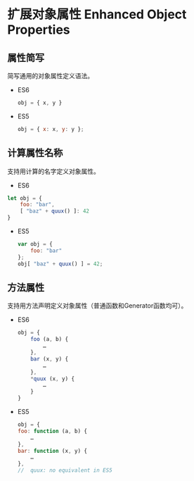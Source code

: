 # 扩展对象属性 Enhanced Object Properties

## 属性简写

简写通用的对象属性定义语法。

- ES6

	```js
	obj = { x, y }
	```


- ES5

	```js
	obj = { x: x, y: y };
	```

## 计算属性名称

支持用计算的名字定义对象属性。

- ES6

```js
let obj = {
    foo: "bar",
    [ "baz" + quux() ]: 42
}
```


- ES5

	```js
	var obj = {
	    foo: "bar"
	};
	obj[ "baz" + quux() ] = 42;
	```

## 方法属性

支持用方法声明定义对象属性（普通函数和Generator函数均可）。

- ES6

	```js
	obj = {
	    foo (a, b) {
	        …
	    },
	    bar (x, y) {
	        …
	    },
	    *quux (x, y) {
	        …
	    }
	}
	```


- ES5

	```js
	obj = {
    foo: function (a, b) {
        …
    },
    bar: function (x, y) {
        …
    },
    //  quux: no equivalent in ES5
	```
